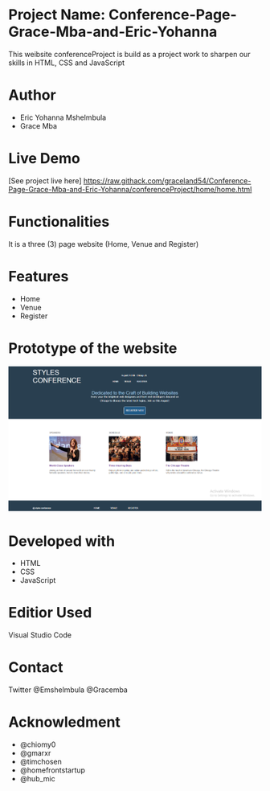 # Project Name: Conference-Page-Grace-Mba-and-Eric-Yohanna
This weibsite conferenceProject is build as a project work to sharpen our skills in HTML, CSS and JavaScript
# Author
* Eric Yohanna Mshelmbula
* Grace Mba
# Live Demo
[See project live here] https://raw.githack.com/graceland54/Conference-Page-Grace-Mba-and-Eric-Yohanna/conferenceProject/home/home.html

# Functionalities
It is a three (3) page website (Home, Venue and Register)
# Features
* Home
* Venue
* Register

# Prototype of the website 
![the_picture_preview_of_my_blog_post.](/assets/images/demo.jpg "This is a simple")
# Developed with 
* HTML
* CSS
* JavaScript
# Editior Used 
Visual Studio Code 
# Contact 
Twitter @Emshelmbula
        @Gracemba
# Acknowledment
* @chiomy0
* @gmarxr
* @timchosen
* @homefrontstartup
* @hub_mic 



